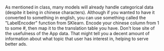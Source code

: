 As mentioned in class, many models will already handle categorical data (despite it being in chinese characters). Although if you wanted to have it converted to something in english, you can use something called the "LabelEncoder" function from SKlearn. Encode your chinese column from 1 to some #, then map it to the translation table you have. Don't lose site of the usefulness of the App data. That might tell you a decent amount of information about what topic that user has interest in, helping to serve better ads.
